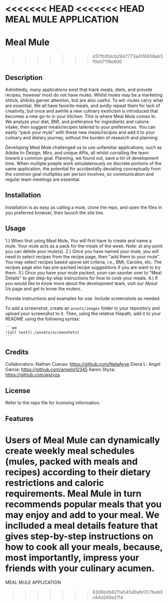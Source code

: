 <<<<<<< HEAD
<<<<<<< HEAD
MEAL MULE APPLICATION
=======
# Meal Mule
>>>>>>> d37fb3fdcb2947773a4116658ab3f0e07119e806

## Description
Admittedly, many applications exist that track meals, diets, and provide recipes, however most do not have mules. Whilst mules may be a marketing shtick, shitcks garner attention, but are also useful. To wit: mules carry what are essential. We all have favorite meals, and avidly repeat them for lack of creativity, but once and awhile a new culinary exoticism is introduced that becomes a new go-to in your kitchen. This is where Meal Mule comes in. We  analyze your diet, BMI, and preferance for ingredients and calorie intake, then suggest meals/recipes tailered to your preferences. You can easily "pack your mule" with these new meals/recipes and add it to your culinary and dietary journey, without the burden of research and planning. 

Developing Meal Mule challenged us to use unfamiliar applications, such as Adobe In-Design, Miro, and unique APIs, all whilst corralling the team toward a common goal. Planning, we found out, save a lot of development time. When multiple poeple work simulatenously on discrete portions of the same application, the potential for accidentally deviating conceptually from the common goal multiplies per person involves, so communication and regular team meetings are essential.



## Installation

Installation is as easy as calling a mule, clone the repo, and open the files in you preferred browser, then launch the site live.

## Usage

1.) When first using Meal Mule, You will first have to create and name a mule. Your mule acts as a pack for the meals of the week. Note: at any point you can delete your mule(s).
2.) Once you have named your mule, you will need to select recipes from the recipe page, then "add them to your mule". You may select recipes based upone set criteria, i.e., BMI, Caroies, etc. The recipes page also has pre-packed recipe suggestions if you are want to try them.
3.) Once you have your mule packed, youn can saunter over to "Meal Details" to get step-by-step instructions for how to cook your meals.
4.) If you would like to know more about the development team, visit our About Us page and get to know the mulers.

Provide instructions and examples for use. Include screenshots as needed.

To add a screenshot, create an `assets/images` folder in your repository and upload your screenshot to it. Then, using the relative filepath, add it to your README using the following syntax:

    ```md
    ![alt text](./assets/screenshots)
    ```

## Credits
Collaborators:
Nathan Cuevas: https://github.com/NateAyye
Diana L:
Angel Garcia: https://github.com/angelg12345
Aaron Styza: https://github.com/ajstyza



## License

Refer to the repo file for licensing information.


## Features

Users of Meal Mule can dynamically create weekly meal schedules (mules, packed with meals and recipes) according to their dietary restrictions and caloric requirements. Meal Mule in turn recommends popular meals that you may enjoy and add to your meal. We inclluded a meal details feature that gives step-by-step instructions on how to cook all your meals, because, most importantly, impress your friends with your culinary acumen.
=======
MEAL MULE APPLICATION
>>>>>>> 6306b0b6211a545d0afe17c7be63c84d260e2114
